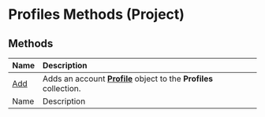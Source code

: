 
# Profiles Methods (Project)

## Methods



|**Name**|**Description**|
|:-----|:-----|
| [Add](056f912a-214f-8e23-338e-38e26b9d1e9d.md)|Adds an account  **[Profile](92ae9d1a-ea4d-1814-1655-f0798f4b18d0.md)** object to the **Profiles** collection.|
|Name|Description|
